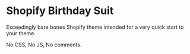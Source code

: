 Shopify Birthday Suit
=====================

Exceedingly bare bones Shopify theme intended for a very quick start to your theme.

No CSS, No JS, No comments.
